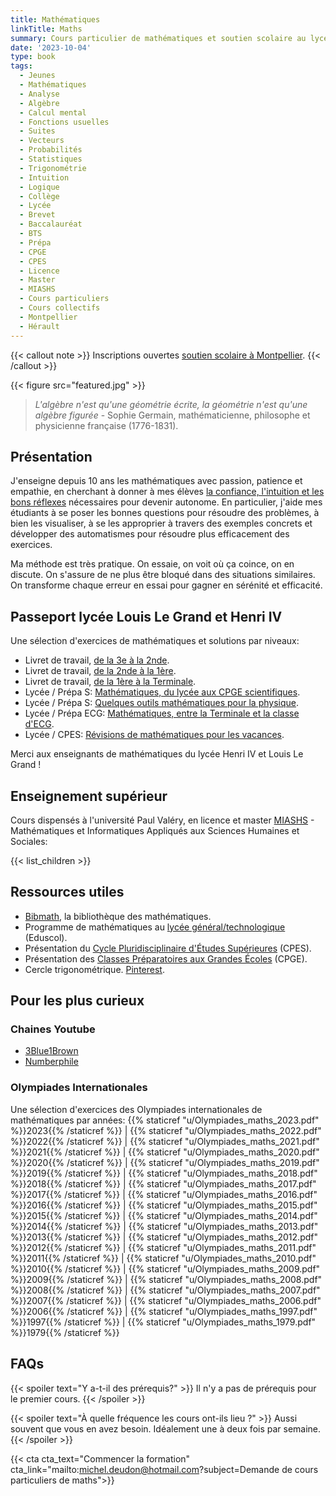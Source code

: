 ```yaml
---
title: Mathématiques
linkTitle: Maths
summary: Cours particulier de mathématiques et soutien scolaire au lycée à Montpellier. Cours d'analyse, d'algèbre, statistiques et programmation en licence/master MIASHS.
date: '2023-10-04'
type: book
tags:
  - Jeunes
  - Mathématiques
  - Analyse
  - Algèbre
  - Calcul mental
  - Fonctions usuelles
  - Suites
  - Vecteurs
  - Probabilités
  - Statistiques
  - Trigonométrie
  - Intuition
  - Logique
  - Collège
  - Lycée
  - Brevet
  - Baccalauréat
  - BTS
  - Prépa
  - CPGE
  - CPES
  - Licence
  - Master
  - MIASHS
  - Cours particuliers
  - Cours collectifs
  - Montpellier
  - Hérault
---
```


{{< callout note >}}
Inscriptions ouvertes <a href="https://www.mtpcours.fr/en/p/soutien-scolaire-maths-montpellier/">soutien scolaire à Montpellier</a>.
{{< /callout >}}

{{< figure src="featured.jpg" >}}

> <i> L'algèbre n'est qu'une géométrie écrite, la géométrie n'est qu'une algèbre figurée </i> - Sophie Germain, mathématicienne, philosophe et physicienne française (1776-1831).

## Présentation

J'enseigne depuis 10 ans les mathématiques avec passion, patience et empathie, en cherchant à donner à mes élèves [la confiance, l'intuition et les bons réflexes](https://www.mtpcours.fr/p/7-astuces-pour-progresser-en-maths/) nécessaires pour devenir autonome. En particulier, j'aide mes étudiants à se poser les bonnes questions pour résoudre des problèmes, à bien les visualiser, à se les approprier à travers des exemples concrets et développer des automatismes pour résoudre plus efficacement des exercices.

Ma méthode est très pratique. On essaie, on voit où ça coince, on en discute. On s'assure de ne plus être bloqué dans des situations similaires. On transforme chaque erreur en essai pour gagner en sérénité et efficacité.

## Passeport lycée Louis Le Grand et Henri IV

Une sélection d'exercices de mathématiques et solutions par niveaux:
- Livret de travail, [de la 3e à la 2nde](https://www.louislegrand.fr/wp-content/uploads/2021/07/Livret-3eme-2nde.pdf).
- Livret de travail, [de la 2nde à la 1ère](https://lycee-henri4.com/wp-content/uploads/2023/06/Livret-2nde-1ere.pdf).
- Livret de travail, [de la 1ère à la Terminale](https://lycee-henri4.com/wp-content/uploads/2023/06/Livret-1ere-Term.pdf).
- Lycée / Prépa S: [Mathématiques, du lycée aux CPGE scientifiques](https://www.louislegrand.fr/wp-content/uploads/2022/02/EXOS-TERMINALE3-3-AVECDESSIN-2.pdf).
- Lycée / Prépa S: [Quelques outils mathématiques pour la physique](https://lycee-henri4.com/wp-content/uploads/2023/06/poly-MPSI2023.pdf).
- Lycée / Prépa ECG: [Mathématiques, entre la Terminale et la classe d'ECG](https://lycee-henri4.com/wp-content/uploads/2022/07/ECG1-MATHS.pdf).
- Lycée / CPES: [Révisions de mathématiques pour les vacances](https://lycee-henri4.com/wp-content/uploads/2022/07/CPES-MATHS.pdf).

Merci aux enseignants de mathématiques du lycée Henri IV et Louis Le Grand !

## Enseignement supérieur

Cours dispensés à l'université Paul Valéry, en licence et master [MIASHS](https://ufr6.www.univ-montp3.fr/fr/licence_miashs) - Mathématiques et Informatiques Appliqués aux Sciences Humaines et Sociales:

{{< list_children >}}

## Ressources utiles

- [Bibmath](https://www.bibmath.net/), la bibliothèque des mathématiques.
- Programme de mathématiques au [lycée général/technologique](https://eduscol.education.fr/1723/programmes-et-ressources-en-mathematiques-voie-gt) (Eduscol).
- Présentation du [Cycle Pluridisciplinaire d'Études Supérieures](https://www.enseignementsup-recherche.gouv.fr/fr/le-cycle-pluridisciplinaire-d-etudes-superieures-84197) (CPES).
- Présentation des [Classes Préparatoires aux Grandes Écoles](https://www.enseignementsup-recherche.gouv.fr/fr/classes-preparatoires-aux-grandes-ecoles-cpge-46496) (CPGE).
- Cercle trigonométrique. [Pinterest](https://i.pinimg.com/736x/19/f5/b3/19f5b354491a16b870ef4108e909a258--animation.jpg).

## Pour les plus curieux

### Chaines Youtube
- [3Blue1Brown](https://www.youtube.com/c/3blue1brown)
- [Numberphile](https://www.youtube.com/user/Numberphile)

### Olympiades Internationales
Une sélection d'exercices des Olympiades internationales de mathématiques par années:
{{% staticref "u/Olympiades_maths_2023.pdf" %}}2023{{% /staticref %}} |
{{% staticref "u/Olympiades_maths_2022.pdf" %}}2022{{% /staticref %}} |
{{% staticref "u/Olympiades_maths_2021.pdf" %}}2021{{% /staticref %}} |
{{% staticref "u/Olympiades_maths_2020.pdf" %}}2020{{% /staticref %}} |
{{% staticref "u/Olympiades_maths_2019.pdf" %}}2019{{% /staticref %}} |
{{% staticref "u/Olympiades_maths_2018.pdf" %}}2018{{% /staticref %}} |
{{% staticref "u/Olympiades_maths_2017.pdf" %}}2017{{% /staticref %}} |
{{% staticref "u/Olympiades_maths_2016.pdf" %}}2016{{% /staticref %}} |
{{% staticref "u/Olympiades_maths_2015.pdf" %}}2015{{% /staticref %}} |
{{% staticref "u/Olympiades_maths_2014.pdf" %}}2014{{% /staticref %}} |
{{% staticref "u/Olympiades_maths_2013.pdf" %}}2013{{% /staticref %}} |
{{% staticref "u/Olympiades_maths_2012.pdf" %}}2012{{% /staticref %}} |
{{% staticref "u/Olympiades_maths_2011.pdf" %}}2011{{% /staticref %}} |
{{% staticref "u/Olympiades_maths_2010.pdf" %}}2010{{% /staticref %}} |
{{% staticref "u/Olympiades_maths_2009.pdf" %}}2009{{% /staticref %}} |
{{% staticref "u/Olympiades_maths_2008.pdf" %}}2008{{% /staticref %}} |
{{% staticref "u/Olympiades_maths_2007.pdf" %}}2007{{% /staticref %}} |
{{% staticref "u/Olympiades_maths_2006.pdf" %}}2006{{% /staticref %}} |
{{% staticref "u/Olympiades_maths_1997.pdf" %}}1997{{% /staticref %}} |
{{% staticref "u/Olympiades_maths_1979.pdf" %}}1979{{% /staticref %}}

## FAQs

{{< spoiler text="Y a-t-il des prérequis?" >}}
Il n'y a pas de prérequis pour le premier cours.
{{< /spoiler >}}

{{< spoiler text="À quelle fréquence les cours ont-ils lieu ?" >}}
Aussi souvent que vous en avez besoin. Idéalement une à deux fois par semaine.
{{< /spoiler >}}

{{< cta cta_text="Commencer la formation" cta_link="mailto:michel.deudon@hotmail.com?subject=Demande de cours particuliers de maths">}}